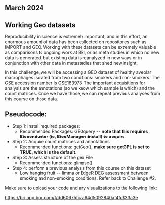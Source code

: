 ## March 2024
## Working Geo datasets

Reproducibility in science is extremely important, and in this effort, an enormous amount of data has been collected on repositories such as IMPORT and GEO. Working with these datasets can be extremely valuable as comparisons to ongoing work at BRI, or as meta studies in which no new data is generated, but existing data is reanalyzed in new ways or in conjunction with other data in metastudies that shed new insight.

In this challenge, we will be accessing a GEO dataset of healthy aveolar macrophages isolated from two conditions: smokers and non-smokers. The GSE accession number is GSE183973. The important acquisitions for analysis are the annotations (so we know which sample is which) and the count matrices. Once we have those, we can repeat previous analyses from this course on those data.

## Pseudocode:

- Step 1: Install required packages:
    - Recommended Packages: GEOquery -- **note that this requires Bioconductor (ie, BiocManager::install) to acquire**.
- Step 2: Acquire count matrices and annotations
    - Recommended functions: getGeo(), **make sure getGPL is set to TRUE, which is the default**.
- Step 3: Assess structure of the geo File
    - Recommended functions: glimpse()
- Step 4: perform a previous analysis from this course on this dataset
    - Low hanging fruit -- limma or EdgeR DEG assessment between smoking and non-smoking conditions. Refer back to Challenge #2.

Make sure to upload your code and any visualizations to the following link:

https://bri.app.box.com/f/dd60675fcaa64d5092840af4fd833a3e
